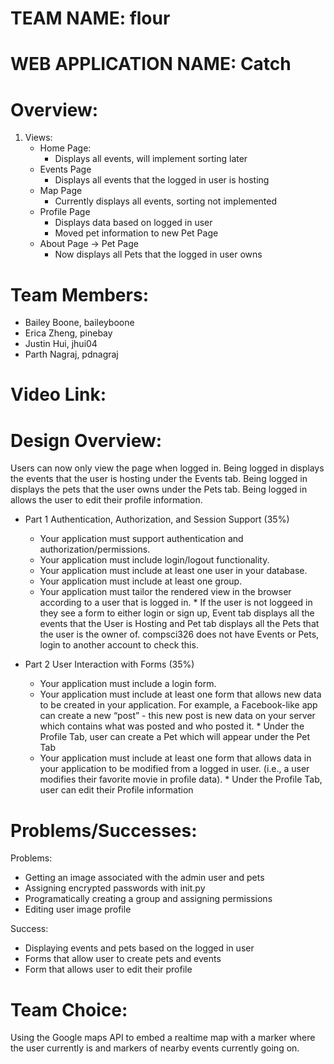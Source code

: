 # TEAM NAME: flour

# WEB APPLICATION NAME: Catch

# Overview:
1. Views:
    * Home Page:
        * Displays all events, will implement sorting later
    * Events Page
        * Displays all events that the logged in user is hosting
    * Map Page
        * Currently displays all events, sorting not implemented
    * Profile Page
        * Displays data based on logged in user
        * Moved pet information to new Pet Page
    * About Page -> Pet Page
        * Now displays all Pets that the logged in user owns
 
# Team Members:

* Bailey Boone, baileyboone
* Erica Zheng, pinebay
* Justin Hui, jhui04
* Parth Nagraj, pdnagraj

# Video Link:

# Design Overview:
Users can now only view the page when logged in. Being logged in displays the events that the user is hosting under the Events tab. Being logged in displays the pets that the user owns under the Pets tab. Being logged in allows the user to edit their profile information.

* Part 1 Authentication, Authorization, and Session Support (35%)
   * Your application must support authentication and authorization/permissions.
   * Your application must include login/logout functionality.
   * Your application must include at least one user in your database.
   * Your application must include at least one group.
   * Your application must tailor the rendered view in the browser according to a user that is logged in.
           * If the user is not loggeed in they see a form to either login or sign up, Event tab displays all the events that the User is Hosting and Pet tab displays all the Pets that the user is the owner of. compsci326 does not have Events or Pets, login to another account to check this.


* Part 2 User Interaction with Forms (35%)
   * Your application must include a login form.
   * Your application must include at least one form that allows new data to be created in your application. For example, a Facebook-like app can create a new “post” - this new post is new data on your server which contains what was posted and who posted it.
         * Under the Profile Tab, user can create a Pet which will appear under the Pet Tab
   * Your application must include at least one form that allows data in your application to be modified from a logged in user. (i.e., a user modifies their favorite movie in profile data).
         * Under the Profile Tab, user can edit their Profile information


# Problems/Successes:

Problems:
* Getting an image associated with the admin user and pets
* Assigning encrypted passwords with init.py
* Programatically creating a group and assigning permissions
* Editing user image profile

Success: 
* Displaying events and pets based on the logged in user
* Forms that allow user to create pets and events
* Form that allows user to edit their profile

# Team Choice:
Using the Google maps API to embed a realtime map with a marker where the user currently is and markers of nearby events currently going on.


